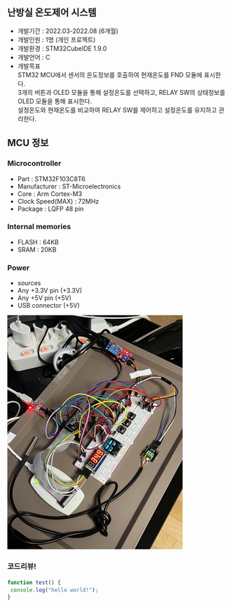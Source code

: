 ## 난방실 온도제어 시스템
* 개발기간 : 2022.03-2022.08 (6개월)
* 개발인원 : 1명 (개인 프로젝트)
* 개발환경 : STM32CubeIDE 1.9.0
* 개발언어 : C
* 개발목표  
STM32 MCU에서 센서의 온도정보를 호출하여 현재온도를 FND 모듈에 표시한다.  
3개의 버튼과 OLED 모듈을 통해 설정온도를 선택하고, RELAY SW의 상태정보를 OLED 모듈을 통해 표시한다.  
설정온도와 현재온도를 비교하여 RELAY SW를 제어하고 설정온도를 유지하고 관리한다.  

## MCU 정보
### Microcontroller
* Part : STM32F103C8T6
* Manufacturer : ST-Microelectronics
* Core : Arm Cortex-M3
* Clock Speed(MAX) : 72MHz
* Package : LQFP 48 pin

### Internal memories
* FLASH : 64KB
* SRAM : 20KB

### Power
* sources
 * Any +3.3V pin (+3.3V)
 * Any +5V pin (+5V)
 * USB connector (+5V)


<a href="#"><img src="https://github.com/hmh2683/heatingroom.project/blob/main/images/KakaoTalk_20220820_213332997.jpg" width="400px" alt="sample image"></a> 


### 코드리뷰!

```javascript 
function test() { 
 console.log("hello world!"); 
} 
```

